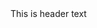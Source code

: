 <docs-decorative-header title="Custom Title" imgSrc="./decoration.svg">
This is header text
</docs-decorative-header>